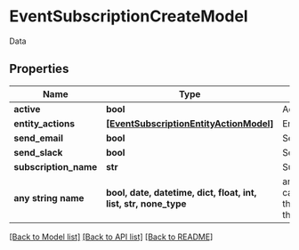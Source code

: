 # EventSubscriptionCreateModel

Data

## Properties
Name | Type | Description | Notes
------------ | ------------- | ------------- | -------------
**active** | **bool** | Active | [optional] 
**entity_actions** | [**[EventSubscriptionEntityActionModel]**](EventSubscriptionEntityActionModel.md) | EntityActions | [optional] 
**send_email** | **bool** | SendEmail | [optional] 
**send_slack** | **bool** | SendSlack | [optional] 
**subscription_name** | **str** | SubscriptionName | [optional] 
**any string name** | **bool, date, datetime, dict, float, int, list, str, none_type** | any string name can be used but the value must be the correct type | [optional]

[[Back to Model list]](../README.md#documentation-for-models) [[Back to API list]](../README.md#documentation-for-api-endpoints) [[Back to README]](../README.md)


